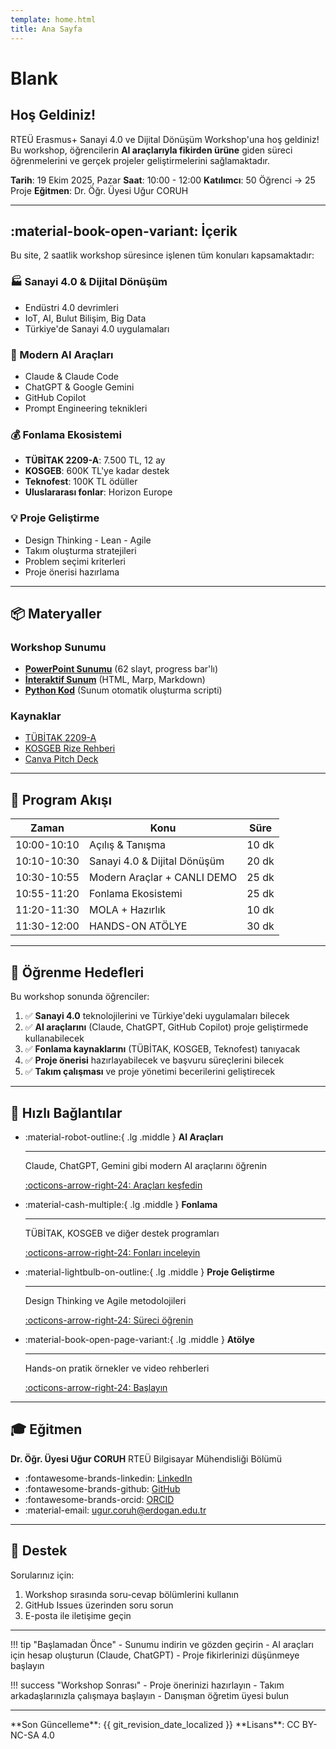 ```yaml
---
template: home.html
title: Ana Sayfa
---
```


# Blank

## Hoş Geldiniz!

RTEÜ Erasmus+ Sanayi 4.0 ve Dijital Dönüşüm Workshop'una hoş geldiniz! Bu workshop, öğrencilerin **AI araçlarıyla fikirden ürüne** giden süreci öğrenmelerini ve gerçek projeler geliştirmelerini sağlamaktadır.

**Tarih**: 19 Ekim 2025, Pazar
**Saat**: 10:00 - 12:00
**Katılımcı**: 50 Öğrenci → 25 Proje
**Eğitmen**: Dr. Öğr. Üyesi Uğur CORUH

---

## :material-book-open-variant: İçerik

Bu site, 2 saatlik workshop süresince işlenen tüm konuları kapsamaktadır:

### :factory: Sanayi 4.0 & Dijital Dönüşüm
- Endüstri 4.0 devrimleri
- IoT, AI, Bulut Bilişim, Big Data
- Türkiye'de Sanayi 4.0 uygulamaları

### :robot: Modern AI Araçları
- Claude & Claude Code
- ChatGPT & Google Gemini
- GitHub Copilot
- Prompt Engineering teknikleri

### :moneybag: Fonlama Ekosistemi
- **TÜBİTAK 2209-A**: 7.500 TL, 12 ay
- **KOSGEB**: 600K TL'ye kadar destek
- **Teknofest**: 100K TL ödüller
- **Uluslararası fonlar**: Horizon Europe

### :bulb: Proje Geliştirme
- Design Thinking - Lean - Agile
- Takım oluşturma stratejileri
- Problem seçimi kriterleri
- Proje önerisi hazırlama

---

## :package: Materyaller

### Workshop Sunumu
- **[PowerPoint Sunumu](rteu-sanayi40-dijital-donusum-workshop-2025.pptx)** (62 slayt, progress bar'lı)
- **[İnteraktif Sunum](presentation/)** (HTML, Marp, Markdown)
- **[Python Kod](rteu_ultimate_presentation.py)** (Sunum otomatik oluşturma scripti)

### Kaynaklar
- [TÜBİTAK 2209-A](https://tubitak.gov.tr/tr/burslar/lisans/burs-programlari/2209-a)
- [KOSGEB Rize Rehberi](https://coruhtech.github.io/kosgeb-rize/)
- [Canva Pitch Deck](https://www.canva.com/presentations/templates/pitch-deck/)

---

## :calendar: Program Akışı

| Zaman | Konu | Süre |
|-------|------|------|
| 10:00-10:10 | Açılış & Tanışma | 10 dk |
| 10:10-10:30 | Sanayi 4.0 & Dijital Dönüşüm | 20 dk |
| 10:30-10:55 | Modern Araçlar + CANLI DEMO | 25 dk |
| 10:55-11:20 | Fonlama Ekosistemi | 25 dk |
| 11:20-11:30 | MOLA + Hazırlık | 10 dk |
| 11:30-12:00 | HANDS-ON ATÖLYE | 30 dk |

---

## :dart: Öğrenme Hedefleri

Bu workshop sonunda öğrenciler:

1. ✅ **Sanayi 4.0** teknolojilerini ve Türkiye'deki uygulamaları bilecek
2. ✅ **AI araçlarını** (Claude, ChatGPT, GitHub Copilot) proje geliştirmede kullanabilecek
3. ✅ **Fonlama kaynaklarını** (TÜBİTAK, KOSGEB, Teknofest) tanıyacak
4. ✅ **Proje önerisi** hazırlayabilecek ve başvuru süreçlerini bilecek
5. ✅ **Takım çalışması** ve proje yönetimi becerilerini geliştirecek

---

## :link: Hızlı Bağlantılar

<div class="grid cards" markdown>

-   :material-robot-outline:{ .lg .middle } __AI Araçları__

    ---

    Claude, ChatGPT, Gemini gibi modern AI araçlarını öğrenin

    [:octicons-arrow-right-24: Araçları keşfedin](ai-tools/why-ai.md)

-   :material-cash-multiple:{ .lg .middle } __Fonlama__

    ---

    TÜBİTAK, KOSGEB ve diğer destek programları

    [:octicons-arrow-right-24: Fonları inceleyin](funding/overview.md)

-   :material-lightbulb-on-outline:{ .lg .middle } __Proje Geliştirme__

    ---

    Design Thinking ve Agile metodolojileri

    [:octicons-arrow-right-24: Süreci öğrenin](project/design-thinking.md)

-   :material-book-open-page-variant:{ .lg .middle } __Atölye__

    ---

    Hands-on pratik örnekler ve video rehberleri

    [:octicons-arrow-right-24: Başlayın](workshop/overview.md)

</div>

---

## :mortar_board: Eğitmen

**Dr. Öğr. Üyesi Uğur CORUH**
RTEÜ Bilgisayar Mühendisliği Bölümü

- :fontawesome-brands-linkedin: [LinkedIn](https://www.linkedin.com/in/ugurcoruh)
- :fontawesome-brands-github: [GitHub](https://github.com/ucoruh)
- :fontawesome-brands-orcid: [ORCID](https://orcid.org/0000-0003-4193-8401)
- :material-email: [ugur.coruh@erdogan.edu.tr](mailto:ugur.coruh@erdogan.edu.tr)

---

## :raising_hand: Destek

Sorularınız için:

1. Workshop sırasında soru-cevap bölümlerini kullanın
2. GitHub Issues üzerinden soru sorun
3. E-posta ile iletişime geçin

---

!!! tip "Başlamadan Önce"
    - Sunumu indirin ve gözden geçirin
    - AI araçları için hesap oluşturun (Claude, ChatGPT)
    - Proje fikirlerinizi düşünmeye başlayın

!!! success "Workshop Sonrası"
    - Proje önerinizi hazırlayın
    - Takım arkadaşlarınızla çalışmaya başlayın
    - Danışman öğretim üyesi bulun

---

<div class="grid" markdown>
**Son Güncelleme**: {{ git_revision_date_localized }}
**Lisans**: CC BY-NC-SA 4.0
</div>
